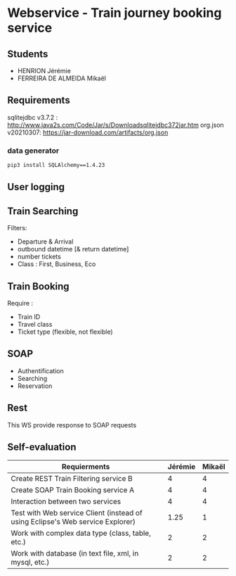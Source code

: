 # Webservice - Train journey booking service

## Students
* HENRION Jérémie
* FERREIRA DE ALMEIDA Mikaël

## Requirements

sqlitejdbc v3.7.2 : http://www.java2s.com/Code/Jar/s/Downloadsqlitejdbc372jar.htm
org.json v20210307: https://jar-download.com/artifacts/org.json

### data generator
```sh
pip3 install SQLAlchemy==1.4.23
```
## User logging

## Train Searching

Filters:

- Departure & Arrival
- outbound datetime [& return datetime]
- number tickets
- Class : First, Business, Eco

## Train Booking

Require :

- Train ID
- Travel class
- Ticket type (flexible, not flexible)

## SOAP

- Authentification
- Searching
- Reservation

## Rest

This WS provide response to SOAP requests

## Self-evaluation
| Requierments                                                                   | Jérémie | Mikaël |
|--------------------------------------------------------------------------------|---------|--------|
| Create REST Train Filtering service B                                          | 4       | 4      |
| Create SOAP Train Booking service A                                            | 4       | 4      |
| Interaction between two services                                               | 4       | 4      |
| Test with Web service Client (instead of using Eclipse's Web service Explorer) | 1.25    | 1      |
| Work with complex data type (class, table, etc.)                               | 2       | 2      |
| Work with database (in text file, xml, in mysql, etc.)                         | 2       | 2      |